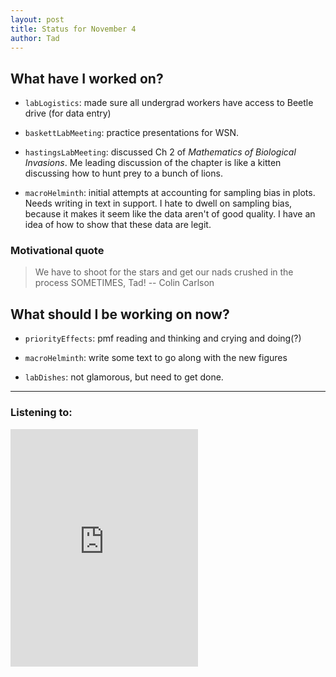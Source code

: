 ```yaml
---
layout: post
title: Status for November 4
author: Tad
---
```


## What have I worked on?

* `labLogistics`: made sure all undergrad workers have access to Beetle drive (for data entry)

* `baskettLabMeeting`: practice presentations for WSN.

* `hastingsLabMeeting`: discussed Ch 2 of _Mathematics of Biological Invasions_. Me leading discussion of the chapter is like a kitten discussing how to hunt prey to a bunch of lions.

* `macroHelminth`: initial attempts at accounting for sampling bias in plots. Needs writing in text in support. I hate to dwell on sampling bias, because it makes it seem like the data aren't of good quality. I have an idea of how to show that these data are legit.


### Motivational quote

> We have to shoot for the stars and get our nads crushed in the process SOMETIMES, Tad!
 -- Colin Carlson


## What should I be working on now?

* `priorityEffects`: pmf reading and thinking and crying and doing(?)

* `macroHelminth`: write some text to go along with the new figures

* `labDishes`: not glamorous, but need to get done.




---

### Listening to:
<iframe src="https://embed.spotify.com/?uri=spotify%3Atrack%3A4HytmSiRMScAYyutqQKxFs" width="300" height="380" frameborder="0" allowtransparency="true"></iframe>
 <i class='fa fa-code' style='color:pink'></i>
